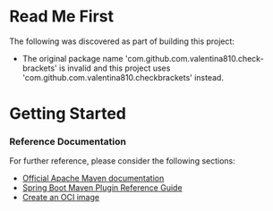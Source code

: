 # Read Me First
The following was discovered as part of building this project:

* The original package name 'com.github.com.valentina810.check-brackets' is invalid and this project uses 'com.github.com.valentina810.checkbrackets' instead.

# Getting Started

### Reference Documentation
For further reference, please consider the following sections:

* [Official Apache Maven documentation](https://maven.apache.org/guides/index.html)
* [Spring Boot Maven Plugin Reference Guide](https://docs.spring.io/spring-boot/docs/3.1.3/maven-plugin/reference/html/)
* [Create an OCI image](https://docs.spring.io/spring-boot/docs/3.1.3/maven-plugin/reference/html/#build-image)


